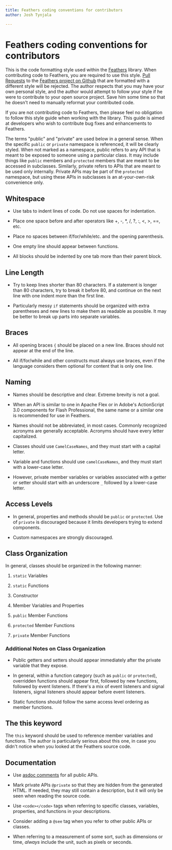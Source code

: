 ```yaml
---
title: Feathers coding conventions for contributors  
author: Josh Tynjala

---
```

# Feathers coding conventions for contributors

This is the code formatting style used within the [Feathers](index.html) library. When contributing code to Feathers, you are required to use this style. [Pull Requests](https://help.github.com/articles/using-pull-requests) to the [Feathers project on Github](https://github.com/joshtynjala/feathers) that are formatted with a different style will be rejected. The author respects that you may have your own personal style, and the author would attempt to follow your style if he were to contribute to your open source project. Save him some time so that he doesn't need to manually reformat your contributed code.

If you are not contributing code to Feathers, then please feel no obligation to follow this style guide when working with the library. This guide is aimed at developers who wish to contribute bug fixes and enhancements to Feathers.

The terms "public" and "private" are used below in a general sense. When the specific `public` or `private` namespace is referenced, it will be clearly styled. When not marked as a namespace, public refers to any API that is meant to be exposed to someone using a particular class. It may include things like `public` members and `protected` members that are meant to be accessed in subclasses. Similarly, private refers to APIs that are meant to be used only internally. Private APIs may be part of the `protected` namespace, but using these APIs in subclasses is an at-your-own-risk convenience only.

## Whitespace

-   Use tabs to indent lines of code. Do not use spaces for indentation.

-   Place one space before and after operators like +, -, \*, /, ?, :, \<, \>, ==, etc.

-   Place no spaces between if/for/while/etc. and the opening parenthesis.

-   One empty line should appear between functions.

-   All blocks should be indented by one tab more than their parent block.

## Line Length

-   Try to keep lines shorter than 80 characters. If a statement is longer than 80 characters, try to break it before 80, and continue on the next line with one indent more than the first line.

-   Particularly messy `if` statements should be organized with extra parentheses and new lines to make them as readable as possible. It may be better to break up parts into separate variables.

## Braces

-   All opening braces `{` should be placed on a new line. Braces should not appear at the end of the line.

-   All if/for/while and other constructs must always use braces, even if the language considers them optional for content that is only one line.

## Naming

-   Names should be descriptive and clear. Extreme brevity is not a goal.

-   When an API is similar to one in Apache Flex or in Adobe's ActionScript 3.0 components for Flash Professional, the same name or a similar one is recommended for use in Feathers.

-   Names should not be abbreviated, in most cases. Commonly recognized acronyms are generally acceptable. Acronyms should have every letter capitalized.

-   Classes should use `CamelCaseNames`, and they must start with a capital letter.

-   Variable and functions should use `camelCaseNames`, and they must start with a lower-case letter.

-   However, private member variables or variables associated with a getter or setter should start with an underscore `_` followed by a lower-case letter.

## Access Levels

-   In general, properties and methods should be `public` or `protected`. Use of `private` is discouraged because it limits developers trying to extend components.

-   Custom namespaces are strongly discouraged.

## Class Organization

In general, classes should be organized in the following manner:

1.  `static` Variables

2.  `static` Functions

3.  Constructor

4.  Member Variables and Properties

5.  `public` Member Functions

6.  `protected` Member Functions

7.  `private` Member Functions

### Additional Notes on Class Organization

-   Public getters and setters should appear immediately after the private variable that they expose.

-   In general, within a function category (such as `public` or `protected`), overridden functions should appear first, followed by new functions, followed by event listeners. If there's a mix of event listeners and signal listeners, signal listeners should appear before event listeners.

-   Static functions should follow the same access level ordering as member functions.

## The this keyword

The `this` keyword should be used to reference member variables and functions. The author is particularly serious about this one, in case you didn't notice when you looked at the Feathers source code.

## Documentation

-   Use [asdoc comments](http://help.adobe.com/en_US/flex/using/WSd0ded3821e0d52fe1e63e3d11c2f44bb7b-7fed.html) for all public APIs.

-   Mark private APIs `@private` so that they are hidden from the generated HTML. If needed, they may still contain a description, but it will only be seen when reading the source code.

-   Use `<code></code>` tags when referring to specific classes, variables, properties, and functions in your descriptions.

-   Consider adding a `@see` tag when you refer to other public APIs or classes.

-   When referring to a measurement of some sort, such as dimensions or time, *always* include the unit, such as pixels or seconds.